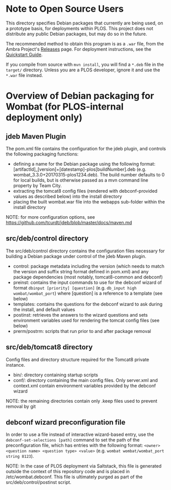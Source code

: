 # Note to Open Source Users #

This directory specifies Debian packages that currently are being used, on a
prototype basis, for deployments within PLOS. This project does not distribute
any public Debian packages, but may do so in the future.

The recommended method to obtain this program is as a `.war` file, from the
Ambra Project's [Releases][release] page. For deployment instructions, see the
[Quickstart Guide][quickstart].

  [release]:    https://plos.github.io/ambraproject/Releases.html
  [quickstart]: https://plos.github.io/ambraproject/Quickstart-Guide.html

If you compile from source with `mvn install`, you will find a `*.deb` file in
the `target/` directory. Unless you are a PLOS developer, ignore it and use the
`*.war` file instead.


# Overview of Debian packaging for Wombat (for PLOS-internal deployment only) #

## jdeb Maven Plugin ##

The pom.xml file contains the configuration for the jdeb plugin, and controls the following packaging functions:
* defining a name for the Debian package using the following format: [artifactId]_[version]+[datestamp]-plos[buildNumber].deb
  (e.g. wombat_3.3.0+20170315-plos1234.deb). The build number defaults to 0 for local builds, but is otherwise passed as a mvn
  command line property by Team City.
* extracting the tomcat8 config files (rendered with debconf-provided values as described below) into the install directory
* placing the built wombat.war file into the webapps sub-folder within the install directory

NOTE: for more configuration options, see https://github.com/tcurdt/jdeb/blob/master/docs/maven.md

## src/deb/control directory ##

The src/deb/control directory contains the configuration files necessary for building a Debian package under
control of the jdeb Maven plugin.
* control:      package metadata including the version (which needs to match the version and suffix string format defined
                in pom.xml) and any package dependencies (most notably, tomcat8-common and debconf)
* preinst:      contains the input commands to use for the debconf wizard of format `dbinput [priority] [question]`
                (e.g. `db_input high wombat/wombat_port`) where [question] is a reference to a template (see below)
* templates:    contains the questions for the debconf wizard to ask during the install, and default values
* postinst:     retrieves the answers to the wizard questions and sets environment variables used for rendering the
                tomcat config files (see below)
* prerm/postrm: scripts that run prior to and after package removal


## src/deb/tomcat8 directory ##

Config files and directory structure required for the Tomcat8 private instance.
* bin/:         directory containing startup scripts
* conf/:        directory containing the main config files. Only server.xml and context.xml contain environment
                variables provided by the debconf wizard

NOTE: the remaining directories contain only .keep files used to prevent removal by git

## debconf wizard preconfiguration file ##

In order to use a file instead of interactive wizard-based entry, use the `debconf-set-selections [path]` command to set
the path of the preconfiguration file, which has entries with the following format:
`<owner> <question name> <question type> <value>` (e.g. `wombat wombat/wombat_port	string 8123`).

NOTE: In the case of PLOS deployment via Saltstack, this file is generated outside the context of this repository code
      and is placed in /etc/wombat.debconf. This file is ultimately purged as part of the src/deb/control/postinst script.
